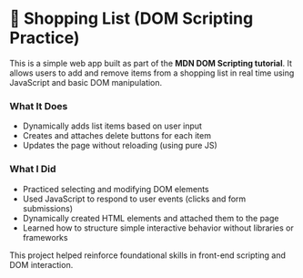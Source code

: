 # 🛒 Shopping List (DOM Scripting Practice)

This is a simple web app built as part of the **MDN DOM Scripting tutorial**. It allows users to add and remove items from a shopping list in real time using JavaScript and basic DOM manipulation.

### What It Does

- Dynamically adds list items based on user input
- Creates and attaches delete buttons for each item
- Updates the page without reloading (using pure JS)

### What I Did

- Practiced selecting and modifying DOM elements
- Used JavaScript to respond to user events (clicks and form submissions)
- Dynamically created HTML elements and attached them to the page
- Learned how to structure simple interactive behavior without libraries or frameworks

This project helped reinforce foundational skills in front-end scripting and DOM interaction.
